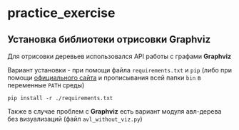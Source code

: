 # practice_exercise

## Установка библиотеки отрисовки Graphviz

Для отрисовки деревьев использовался API работы с графами **Graphviz**

Вариант установки - при помощи файла ```requirements.txt``` и ```pip``` (либо при помощи [официального сайта](https://graphviz.org/download/) и прописывания всей папки ```bin``` в переменные ```PATH``` среды)

```
pip install -r ./requirements.txt
```

Также в случае проблем с **Graphviz** есть вариант модуля авл-дерева без визуализаций (файл ```avl_without_viz.py```)